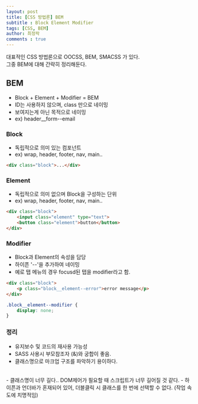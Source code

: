 ```yaml
---
layout: post
title: [CSS 방법론] BEM
subtitle : Block Element Modifier
tags: [CSS, BEM]
author: 최정락
comments : true
---
```


대표적인 CSS 방법론으로 OOCSS, BEM, SMACSS 가 있다.  
그중 BEM에 대해 간략히 정리해둔다.
<br>

## BEM
- Block + Element + Modifier = BEM  
- ID는 사용하지 않으며, class 만으로 네이밍  
- 보여지는게 아닌 목적으로 네이밍  
- ex) header__form--email

### Block
- 독립적으로 의미 있는 컴포넌트  
- ex) wrap, header, footer, nav, main..
```html
<div class="block">...</div>
```

### Element
- 독립적으로 의미 없으며 Block을 구성하는 단위  
- ex) wrap, header, footer, nav, main..
```html
<div class="block">
    <input class="element" type="text">
    <button class="element">button</button>
</div>
```

### Modifier
- Block과 Element의 속성을 담당  
- 하이픈 '--'을 추가하여 네이밍  
- 예로 탭 메뉴의 경우 focusd된 탭을 modifier라고 함.
```html
<div class="block">
    <p class="block__element--error">error message</p>
</div>
```
```css
.block__element--modifier {
	display: none;
}
```

### 정리
- 유지보수 및 코드의 재사용 가능성
- SASS 사용시 부모참조자 (&)와 궁합이 좋음.  
- 클래스명으로 마크업 구조를 파악하기 용이하다.  
<br>
- 클래스명이 너무 길다.. DOM제어가 필요할 때 스크립트가 너무 길어질 것 같다.
- 하이픈과 언더바가 혼재되어 있어, 더블클릭 시 클래스를 한 번에 선택할 수 없다. (작업 속도에 치명적임)